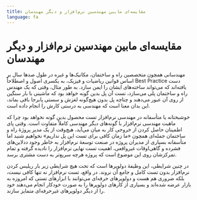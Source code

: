 ```yaml
---
title: مقایسه‌ای مابین مهندسین نرم‌افزار و دیگر مهندسان
language: fa
---
```


# مقایسه‌ای مابین مهندسین نرم‌افزار و دیگر مهندسان

مهندسانی همچون متخصصین راه و ساختمان، مکانیک‌ها و غیره در طول صدها سال بر اساس قوانین ریاضیات و فیزیک، به یکسری اصول و اصطلاحاً Best Practice دست یافته‌اند که می‌تواند ساخته‌‌های ایشان را ایمن سازد. به طور مثال، وقتی که یک مهندس راه و ساختمان پلی می‌سازد، تست آن پل بدین گونه خواهد بود که ماشینی با بار سنگین از روی آن عبور می‌دهند و چناچه پل بدون هیچ‌گونه لغزش و سستی پابرجا باقی بماند، این بدان معنا است که مهندسی به درستی کارش را انجام داده است.

خوشبختانه یا متأسفانه در مهندسی نرم‌افزار تست محصول بدین گونه نخواهد بود چرا که ماهیت مهندسی نرم‌افزار با گونه‌های دیگر مهندسی کاملاً متفاوت است. وقتی پای اطمینان حاصل کردن از خروجی کار به میان می‌آید، هیچ‌وقت از یک مدیر پروژهٔ راه و ساختمان جمله‌ای همچون «ما زمان کافی برای تست این پل نداریم» نخواهیم شنید اما متأسفانه بسیاری از مدیران پروژه در صنعت توسعهٔ نرم‌افزار به خاطر وجود ددلاین‌های فشرده و گاهی‌اوقات غیرواقعی، اهمیت تست‌ نهایی نرم‌افزار را نادیده گرفته و تمام تمرکزشان روی این موضوع است که پروژه هرچه سریع‌تر به دست مشتری برسد.

در چنین شرایطی، این وظیفهٔ دولوپرها است که تحت هیچ شرایطی زیر بار ریلیس کردن نرم‌افزار بدون تست کامل و جامع آن نروند. در واقع، تست نرم‌افزار نه تنها کافی نیست، بلکه ضروری هم هست و دولوپرهای حرفه‌ای می‌توانند با ابزارهای تستی که امروزه به بازار عرضه شده‌اند و بسیاری از کارهای دولوپرها را به صورت خودکار انجام می‌دهند خود را از دیگر دولوپرهای غیرحرفه‌ای متمایز سازند.

